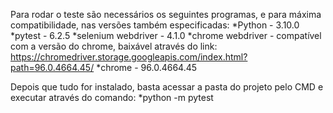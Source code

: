 Para rodar o teste são necessários os seguintes programas, e para máxima compatibilidade, nas versões também especificadas:
    *Python - 3.10.0
    *pytest - 6.2.5
    *selenium webdriver - 4.1.0
    *chrome webdriver - compatível com a versão do chrome, baixável através do link:
           https://chromedriver.storage.googleapis.com/index.html?path=96.0.4664.45/
    *chrome - 96.0.4664.45

Depois que tudo for instalado, basta acessar a pasta do projeto pelo CMD e executar através do comando:
    *python -m pytest